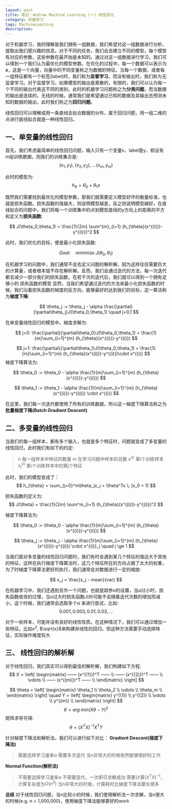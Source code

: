 ```yaml
---
layout: post
title: 笔记：Andrew Machine Learning (一) 线性回归
category: 机器学习
tags: MachineLearning
description: 
---
```

<script type="text/javascript" src="http://cdn.mathjax.org/mathjax/latest/MathJax.js?config=default"></script>

对于机器学习，我的理解是我们拥有一组数据，我们希望对这一组数据进行分析，提取出我们感兴趣的信息。对于不同的任务，我们会去建立不同的模型，每个模型有对应的参数，这些参数在最开始是未知的。通过对这一组数据进行学习，我们可以得到一个我们认为最优化的模型参数。在优化的过程中，每一个数据可以表示为 **x**，这是一个向量，向量中的不同变量称之为数据的特征。当每一个数据，或者每一组特征都有一个标签(label)时，我们称为**监督学习**，而没有输出时，我们称为无监督学习。对于监督学习，如果模型的输出是离散的，有限的，我们可以认为每一个不同的输出代表这不同的类别，此时的机器学习问题称之为**分类问题**，而当数据的输出是连续的，无线的时候，通常我们是希望通过已知的数据及其输出去预测未知的数据的输出，此时我们称之为**回归问题**。

线性回归可以理解成用一条直线去拟合数据的分布，属于回归问题，用一组二维的点进行直线拟合就是一种线性回归。

## 一、单变量的线性回归
首先，我们考虑最简单的线性回归问题，输入只有一个变量x，label是y，假设有m组训练数据，则我们的训练集合是:  
$$
(x_1, y_1),\; (x_2, y_2),\; \dots (x_m, y_m) 
$$

此时的模型为:  
$$
h_{\theta} = \theta_0 + \theta_1x
$$

既然我们需要找到最优化的模型参数，那我们就需要定义模型好坏的衡量标准，也就是损失函数。损失函数的值越大，则说明模型越差，反之则说明模型越好。在直线拟合的问题中，我们将每一个训练集中的点到模型直线的y方向上的距离的平方和定义为**损失函数**:  

$$
J(\theta_0,\theta_1) = \frac{1}{2m} \sum^{m}_{i=1} (h_{\theta}(x^{(i)})-y^{(i)})^2 
$$

此时，我们优化的目标，便是最小化损失函数:  

$$
Goal: \quad {minimize}\; J(\theta_0, \theta_1)
$$

在机器学习的问题中，我们通常不会去定义问题的解析解，因为这样往往需要巨大的计算量，或者根本就不存在解析解。反而，我们会通过迭代的方法，每一次迭代都去减少一部分我们的损失函数，在若干次的迭代后，我们就可以得到一个拥有足够小的
损失函数的模型 显然，当我们希望通过迭代的方法来最小化损失函数的时候，我们沿着损失函数的梯度的反方向，能够最好的达到我们的目标，这一算法称为**梯度下降**:  

$$
\theta_j := \theta_j - \alpha \frac{\partial}{\partial\theta_j}J(\theta_0,\theta_1) \quad j=0,1
$$

在单变量线性回归的模型中，梯度求解为:  

$$
j=0:  \frac{\partial}{\partial\theta_0}J(\theta_0,\theta_1)  = \frac{1}{m}\sum_{i=1}^{m}  (h_{\theta}(x^{(i)})-y^{(i)})
$$

$$
j=1:  \frac{\partial}{\partial\theta_1}J(\theta_0,\theta_1)  = \frac{1}{m}\sum_{i=1}^{m}  (h_{\theta}(x^{(i)})-y^{(i)})\cdot x^{(i)} 
$$
梯度下降算法为:

$$
\theta_0 := \theta_0 - \alpha \frac{1}{m}\sum_{i=1}^{m}  (h_{\theta}(x^{(i)})-y^{(i)})
$$

$$
\theta_1 := \theta_1 - \alpha \frac{1}{m}\sum_{i=1}^{m}  (h_{\theta}(x^{(i)})-y^{(i)}) \cdot x^{(i)}
$$

在这里，我们每一次迭代都使用了所有的训练数据，所以这一梯度下降算法称之为**批量梯度下降(Batch Gradient Descent)**

## 二、多变量的线性回归
当我们的每一组样本，都有多个输入，也就是多个特征时，问题就变成了多变量的线性回归，此时我们有如下的约定:
> n 每一组样本中特征的数量
> m 在学习问题中样本的总数
> $x^{(i)}$ 第i个训练样本
> $x^{(i)}_j$ 第i个训练样本中的第j个特征

此时，我们的模型变成了：
$$
h_{\theta} = \sum_{j=0}^m\theta_jx_j = \theta^Tx \; (x_0 = 1)
$$

损失函数的定义为:
$$
J(\theta) = \frac{1}{2m} \sum^m_{i=1} (h_{\theta}(x^{(i)})-y^{(i)})^2
$$

梯度下降算法为:

$$
\theta_0 := \theta_0 - \alpha \frac{1}{m}\sum_{i=1}^{m}  (h_{\theta}(x^{(i)})-y^{(i)})
$$

$$
\theta_j := \theta_j - \alpha \frac{1}{m}\sum_{i=1}^{m}  (h_{\theta}(x^{(i)})-y^{(i)}) \cdot x^{(i)}_j \quad j \ge 1
$$

当我们面对多变量的线性回归问题时，我们有时会遇到某几个特征的值远大于其他的特征，这样在执行梯度下降算法时，这几个特征所在的方向占据了太大的权重，为了时梯度下降算法更好的执行，我们通常会对数据进行一定的缩放:

$$
x_j = \frac{x_j - mean}{var}
$$

在机器学习中，我们还遇到另外一个问题，也就是超参$\alpha$的设置，当$\alpha$过小时，损失函数收敛的过慢，当$\alpha$过大时损失函数$J(\theta)$可能不会随着迭代次数的增加而减小，这个时候，我们通常会选取多个$\alpha$
来进行尝试，比如:
$$
0.001, 0.003,0.01,0.03,\dots
$$

对于一些样本，可能并没有良好的线性性质。在这种情况下，我们可以通过增加一些特征，比如$x^2$, $\sqrt{x}$来构建非线性的回归，但这种方法需要手动选择特征，实际操作难度较大

## 三、 线性回归的解析解

对于线性回归，我们其实可以得到最佳的解析解，我们构建如下方程:
$$
X = \left[
\begin{matrix}
—— (x^{(1)})^T —— \\
—— (x^{(2)})^T —— \\
\vdots \\
—— (x^{(m)})^T —— \\
\end{matrix}
\right]
$$

$$
\theta = \left[
\begin{matrix}
\theta_1 \\
\theta_2 \\
         \vdots \\
\theta_m \\
\end{matrix}
\right] \quad 
Y = \left[
\begin{matrix}
y^{(1)} \\
y^{(2)} \\
\vdots \\
y^{(m)} \\
\end{matrix}
\right] 
$$
$$
\theta = arg\; min (X\theta - Y) ^2
$$
矩阵求导可得:
$$
\theta = (X^TX)^{-1}X^TY
$$

针对梯度下降法和解析法，我们可以进行如下对比：
 **Gradient Descent(梯度下降法)**
> 需要选择学习速率$\alpha$
> 需要多次迭代
> 当n非常大的时候依然能够很好的工作

 **Normal Function(解析法)**
 > 不需要选择学习速率$\alpha$
 > 不需要迭代，一次即可求解成功
 > 需要计算$(X^TX)^{-1}$，计算复杂度为$O(n^3)$
 > 当n非常大的时候，计算耗时比梯度下降法要长很多
 
 **总结**
 对于线性回归问题，当n比较小的时候，我们使用解析法一次求解，当n很大的时候(e.g. n = 1,000,000)，使用梯度下降法能够更好的work